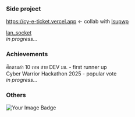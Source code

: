 ### Side project
https://cy-e-ticket.vercel.app <- collab with <a href="https://github.com/lsupwp">lsupwp</a><br>

<a href="https://github.com/Synxdicate/lan_socket">lan_socket</a><br>
<i>in progress...</i><br>
### Achievements 
ศึกตามล่า 10 เทพ สาย DEV มข. - first runner up<br>
Cyber Warrior Hackathon 2025 - popular vote<br>
<i>in progress...</i><br>

### Others
<img src="https://tryhackme-badges.s3.amazonaws.com/Harmonic66.png" alt="Your Image Badge" />
